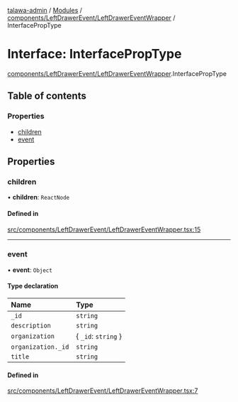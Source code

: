 [talawa-admin](../README.md) / [Modules](../modules.md) / [components/LeftDrawerEvent/LeftDrawerEventWrapper](../modules/components_LeftDrawerEvent_LeftDrawerEventWrapper.md) / InterfacePropType

# Interface: InterfacePropType

[components/LeftDrawerEvent/LeftDrawerEventWrapper](../modules/components_LeftDrawerEvent_LeftDrawerEventWrapper.md).InterfacePropType

## Table of contents

### Properties

- [children](components_LeftDrawerEvent_LeftDrawerEventWrapper.InterfacePropType.md#children)
- [event](components_LeftDrawerEvent_LeftDrawerEventWrapper.InterfacePropType.md#event)

## Properties

### children

• **children**: `ReactNode`

#### Defined in

[src/components/LeftDrawerEvent/LeftDrawerEventWrapper.tsx:15](https://github.com/chandel-aman/talawa-admin/blob/fa2649b/src/components/LeftDrawerEvent/LeftDrawerEventWrapper.tsx#L15)

___

### event

• **event**: `Object`

#### Type declaration

| Name | Type |
| :------ | :------ |
| `_id` | `string` |
| `description` | `string` |
| `organization` | \{ `_id`: `string`  \} |
| `organization._id` | `string` |
| `title` | `string` |

#### Defined in

[src/components/LeftDrawerEvent/LeftDrawerEventWrapper.tsx:7](https://github.com/chandel-aman/talawa-admin/blob/fa2649b/src/components/LeftDrawerEvent/LeftDrawerEventWrapper.tsx#L7)
